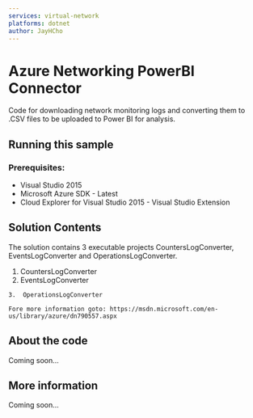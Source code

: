 ```yaml
---
services: virtual-network
platforms: dotnet
author: JayHCho
---
```


# Azure Networking PowerBI Connector

Code for downloading network monitoring logs and converting them to .CSV files to be uploaded to Power BI for analysis.
## Running this sample
### Prerequisites:

* Visual Studio 2015
* Microsoft Azure SDK - Latest
* Cloud Explorer for Visual Studio 2015 - Visual Studio Extension
 
## Solution Contents
The solution contains 3  executable projects CountersLogConverter, EventsLogConverter and OperationsLogConverter.

1.  CountersLogConverter
2.  EventsLogConverter
```
3.  OperationsLogConverter

Fore more information goto: https://msdn.microsoft.com/en-us/library/azure/dn790557.aspx
```
## About the code
Coming soon...
## More information
Coming soon...
